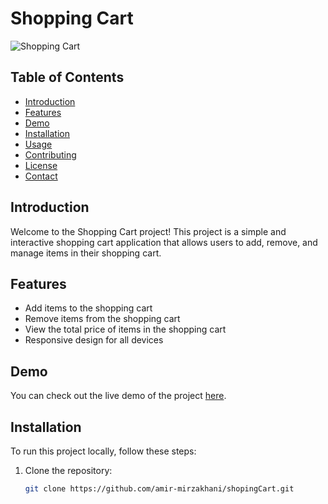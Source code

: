 # Shopping Cart

![Shopping Cart](https://amir-mirzakhani.github.io/shopingCart/shopping-cart.png)

## Table of Contents

- [Introduction](#introduction)
- [Features](#features)
- [Demo](#demo)
- [Installation](#installation)
- [Usage](#usage)
- [Contributing](#contributing)
- [License](#license)
- [Contact](#contact)

## Introduction

Welcome to the Shopping Cart project! This project is a simple and interactive shopping cart application that allows users to add, remove, and manage items in their shopping cart.

## Features

- Add items to the shopping cart
- Remove items from the shopping cart
- View the total price of items in the shopping cart
- Responsive design for all devices

## Demo

You can check out the live demo of the project [here](https://amir-mirzakhani.github.io/shopingCart/).

## Installation

To run this project locally, follow these steps:

1. Clone the repository:

   ```bash
   git clone https://github.com/amir-mirzakhani/shopingCart.git
